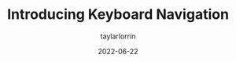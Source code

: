 ---
author: taylarlorrin
coauthor: brucel
date: 2022-06-22
draft: true
permalink: false
publisher: babylonhealth
tags:
  - videos
  - accessibility
target_url: https://www.youtube.com/watch?v=FAckE-Jk064
title: Introducing Keyboard Navigation
---